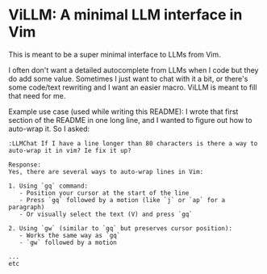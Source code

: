 # ViLLM: A minimal LLM interface in Vim

This is meant to be a super minimal interface to LLMs from Vim.

I often don't want a detailed autocomplete from LLMs when I code but they do add
some value. Sometimes I just want to chat with it a bit, or there's some
code/text rewriting and I want an easier macro. ViLLM is meant to fill that need
for me.

Example use case (used while writing this README): I wrote that first section of
the README in one long line, and I wanted to figure out how to auto-wrap it. So
I asked:

```
:LLMChat If I have a line longer than 80 characters is there a way to auto-wrap it in vim? Ie fix it up?

Response:
Yes, there are several ways to auto-wrap lines in Vim:

1. Using `gq` command:
   - Position your cursor at the start of the line
   - Press `gq` followed by a motion (like `j` or `ap` for a paragraph)
   - Or visually select the text (V) and press `gq`

2. Using `gw` (similar to `gq` but preserves cursor position):
   - Works the same way as `gq`
   - `gw` followed by a motion

...
etc
```
